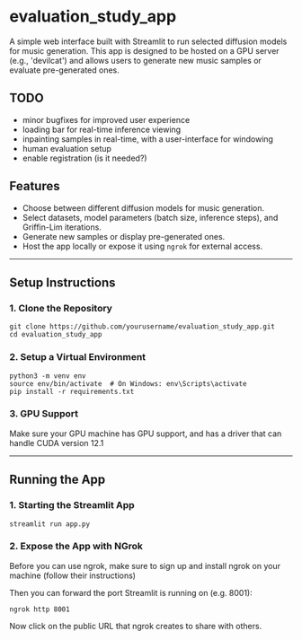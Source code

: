 # evaluation_study_app

A simple web interface built with Streamlit to run selected diffusion models for music generation. This app is designed to be hosted on a GPU server (e.g., 'devilcat') and allows users to generate new music samples or evaluate pre-generated ones.

## TODO
- minor bugfixes for improved user experience
- loading bar for real-time inference viewing
- inpainting samples in real-time, with a user-interface for windowing
- human evaluation setup
- enable registration (is it needed?)

## Features

- Choose between different diffusion models for music generation.
- Select datasets, model parameters (batch size, inference steps), and Griffin-Lim iterations.
- Generate new samples or display pre-generated ones.
- Host the app locally or expose it using `ngrok` for external access.

---

## Setup Instructions

### 1. Clone the Repository

```
git clone https://github.com/yourusername/evaluation_study_app.git
cd evaluation_study_app
```

### 2. Setup a Virtual Environment

```
python3 -m venv env
source env/bin/activate  # On Windows: env\Scripts\activate
pip install -r requirements.txt
```

### 3. GPU Support
Make sure your GPU machine has GPU support, and has a driver that can handle CUDA version 12.1

---

## Running the App

### 1. Starting the Streamlit App

```
streamlit run app.py
```

### 2. Expose the App with NGrok

Before you can use ngrok, make sure to sign up and install ngrok on your machine (follow their instructions)

Then you can forward the port Streamlit is running on (e.g. 8001):
```
ngrok http 8001
```
Now click on the public URL that ngrok creates to share with others.


